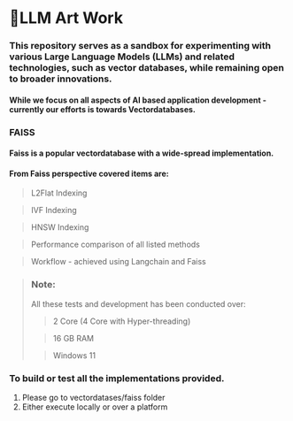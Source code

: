 # 🚀LLM Art Work

### This repository serves as a sandbox for experimenting with various Large Language Models (LLMs) and related technologies, such as vector databases, while remaining open to broader innovations.

#### While we focus on all aspects of AI based application development - currently our efforts is towards Vectordatabases.

### FAISS 

#### Faiss is a popular vectordatabase with a wide-spread implementation.
#### From Faiss perspective covered items are:
> L2Flat Indexing

> IVF Indexing

> HNSW Indexing

> Performance comparison of all listed methods

> Workflow - achieved using Langchain and Faiss


> ### Note:
> All these tests and development has been conducted over:
>> 2 Core (4 Core with Hyper-threading)
> 
>> 16 GB RAM
> 
>> Windows 11


### To build or test all the implementations provided. 
1. Please go to vectordatases/faiss folder
2. Either execute locally or over a platform


 

